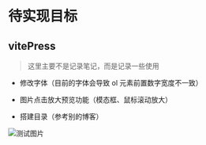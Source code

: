 # 待实现目标

## vitePress

> 这里主要不是记录笔记，而是记录一些使用

- 修改字体（目前的字体会导致 ol 元素前置数字宽度不一致）

- 图片点击放大预览功能（模态框、鼠标滚动放大）

- 搭建目录（参考别的博客）

![测试图片](https://zq-assets-store.oss-cn-beijing.aliyuncs.com/imgs/%E7%BE%8E%E6%B4%BD.png)
